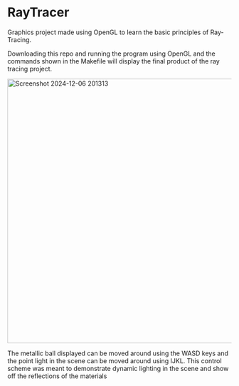 # RayTracer
Graphics project made using OpenGL to learn the basic principles of Ray-Tracing.

Downloading this repo and running the program using OpenGL and the commands shown in the Makefile will display the final product of the ray tracing project.


<img width="793" height="593" alt="Screenshot 2024-12-06 201313" src="https://github.com/user-attachments/assets/e0d7777b-7621-45dd-9848-ffb2fb9bfa7b" />


The metallic ball displayed can be moved around using the WASD keys and the point light in the scene can be moved around using IJKL. 
This control scheme was meant to demonstrate dynamic lighting in the scene and show off the reflections of the materials
